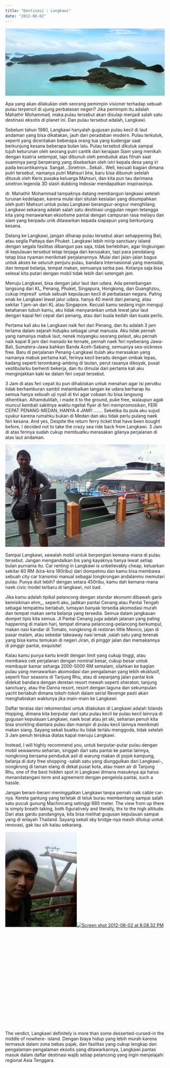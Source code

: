 ```yaml
---
title: "Destinasi : Langkawi"
date: "2012-08-02"
---
```


[![](images/screen-shot-2012-08-02-at-7-55-04-pm.png "langkawi")](http://bydnta.files.wordpress.com/2012/08/screen-shot-2012-08-02-at-7-55-04-pm.png)

Apa yang akan dilakukan oleh seorang pemimpin visioner terhadap sebuah pulau terpencil di ujung perbatasan negeri? Jika pemimpin itu adalah Mahathir Mohammad, maka pulau tersebut akan disulap menjadi salah satu destinasi eksotis di planet ini. Dan pulau tersebut adalah, Langkawi.

Sebelum tahun 1980, Langkawi hanyalah gugusan pulau kecil di laut andaman yang bisa dikatakan, jauh dari peradaban modern. Pulau terkutuk, seperti yang diceritakan beberapa orang tua yang kudengar saat berkunjung kesana beberapa bulan lalu. Pulau tersebut dikutuk sampai tujuh keturunan oleh seorang putri cantik dari kerajaan Siam yang menikah dengan ksatria setempat, tapi dibunuh oleh penduduk atas fitnah saat suaminya pergi berperang yang disebarkan oleh istri kepala desa yang iri pada kecantikannya. Sangat...Sinetron...Sekali.. Well, kecuali bagian dimana putri tersebut, namanya putri Mahsuri btw, baru bisa dibunuh setelah ditusuk oleh Keris pusaka keluarga Mahsuri, dan kita pun tau darimana sinetron legenda 3D slash dubbing Indosiar mendapatkan inspirasinya.

dr. Mahathir Mohammad tampaknya datang membangun langkawi setelah turunan kedelapan, karena mulai dari situlah kesialan yang disumpahkan oleh putri Mahsuri untuk pulau Langkawi berangsur-angsur menghilang. Langkawi sekarang adalah salah satu destinasi unggulan negeri tetangga kita yang menawarkan eksotisme pantai dengan campuran rasa melayu dan siam yang berpadu unik ditawarkan kepada siapapun yang berkunjung kesana.

Datang ke Langkawi, jangan diharap pulau tersebut akan sehappening Bali, atau segila Pattaya dan Phuket. Langkawi lebih mirip sanctuary island dengan segala fasilitas dibangun pas saja, tidak berlebihan, agar lingkungan di kepulauan tersebut tetap terjaga dari kerusakan, tapi para pendatang tetap bisa nyaman menikmati perjalanannya. Mulai dari jalan-jalan bagus untuk akses ke seluruh penjuru pulau, bandara Internasional yang memadai, dan tempat belanja, tempat makan, semuanya serba pas. Kotanya saja bisa selesai kita putari dengan mobil tidak lebih dari setengah jam.

Menuju Langkawi, bisa dengan jalur laut dan udara. Ada penerbangan langsung dari KL, Penang, Phuket, Singapura, Hongkong, dan Guanghzou, cukup impresif  untuk sebuah kepulauan kecil di perbatasan negara. Paling enak ke Langkawi lewat jalur udara. hanya 40 menit dari penang, atau sekitar 1 jam-an dari KL atau Singapore. Kecuali kamu sedang ingin menguji ketahanan tubuh kamu, aku tidak menyarankan untuk lewat jalur laut dengan kapal feri cepat dari penang, atau dari kuala kedah dan kuala perlis.

Pertama kali aku ke Langkawi naik feri dari Penang, dan itu adalah 3 jam terlama dalam sejarah hidupku sebagai umat manusia. Aku tidak pernah yang namanya mabuk laut, nenek moyangku seorang pelaut, aku pernah naik kapal 8 jam dari manado ke ternate, pernah naek feri nyeberang Jawa-Bali, Sumatera-Jawa bahkan Banda Aceh-Sabang, semuanya sea-sickness free. Baru di perjalanan Penang-Langkawi itulah aku merasakan yang namanya mabuk pertama kali, ferinya kecil beradu dengan ombak lepas, kadang seperti terombang-ambing di lautan, perut rasanya dikoyak, pusat vestibularku berhenti bekerja, dan itu dimulai dari pertama kali aku menginjakkan kaki ke dalam feri cepat tersebut.

3 Jam di atas feri cepat itu pun dihabiskan untuk menahan agar isi perutku tidak berhamburan sambil melambaikan tangan ke udara berharap itu semua hanya sebuah uji nyali di tivi agar cobaan itu bisa langsung dihentikan. Alhamdulillah, i made it to the ground, puke free, walaupun agak muncul kembali sakitnya waktu ngeliat flyer di feri mempromosikan, FERI CEPAT PENANG-MEDAN, HANYA 4 JAM!! ....... Seketika itu pula aku sujud syukur karena rumahku bukan di Medan dan aku tidak perlu pulang naek feri kesana. And yes, Despite the return ferry ticket that have been bought before, I decided not to take the crazy sea ride back from Langkawi. 3 Jam di atas ferinya sudah cukup membuatku merasakan gilanya perjalanan di atas laut andaman.

[![](images/screen-shot-2012-08-02-at-8-06-33-pm.png "ferry")](http://bydnta.files.wordpress.com/2012/08/screen-shot-2012-08-02-at-8-06-33-pm.png)

Sampai Langkawi, sewalah mobil untuk berpergian kemana-mana di pulau tersebut. Jangan mengandalkan bis yang kayaknya hanya lewat setiap bulan purnama itu. Car renting in Langkawi is unbelievably cheap, keluarkan sekitar 60 RM (kira-kira 180ribu) dari dompetmu dan kamu bisa membawa sebuah city car transmisi manual sebagai tongkrongan andalanmu memutari pulau. Punya duit lebih? dengan setara 450ribu, kamu dah kemana-mana naek civic model terbaru di langkawi, not bad.

Jika kamu adalah tipikal pelancong dengan standar ekonomi dibawah garis kemisikinan ehm,,, seperti aku, jadikan pantai Cenang atau Pantai Tengah sebagai tempatmu berlabuh, lumayan banyak tersedia akomodasi murah dan tempat makan serta belanja yang tersedia. Semua dalam jangkauan dompet tipis kita semua. Jl Pantai Cenang juga adalah jalanan yang paling happening di malam hari, tempat dimana pelancong-pelancong berkumpul, makan nasi kandar di Tomato, nongkrong di restoran little Mexico, jajan di pasar malam, atau sekedar takeaway nasi lemak ,salah satu yang terenak yang bisa kamu temukan di negeri Jiran, di pinggir jalan dan memakannya di pinggir pantai, exquisite!

Kalau kamu punya kartu kredit dengan limit yang cukup tinggi, atau membawa cek perjalanan dengan nominal besar, cukup besar untuk membayar kamar seharga 2000-5000 RM semalam, silahkan ke bagian pulau yang menawarkan akomodasi dan pengalaman yang lebih eksklusif, seperti four seasons di Tanjung Rhu, atau di sepanjang jalan pantai kok didekat bandara dengan deretan resort mewah seperti sheraton, tanjung sanctuary, atau the Danna resort, resort dengan laguna dan sekumpulan yacht berlabuh dimana tokoh-tokoh dalam serial Revenge pasti akan menghabiskan waktunya jika main-main ke Langkawi.

Daftar teratas dari rekomendasi untuk dilakukan di Langkawi adalah Islands Hopping, dimana kita berputar dari satu pulau kecil ke pulau kecil lainnya di gugusan kepulauan Langkawi, naek boat atau jet ski, seharian penuh kita bisa snorkling diantara pulau dan mampir di pulau kecil lainnya menikmati makan siang. Sayang sekali buatku itu tidak terlalu menggoda, tidak setelah 3 Jam penuh tersiksa diatas kapal menuju Langkawi.

Instead, I will highly recommend you, untuk berputar-putar pulau dengan mobil sewaanmu seharian, singgah dari satu pantai ke pantai lainnya, nongkrong bersama penduduk asli di warung makan di pojok kampung, belanja di duty free shopping -salah satu yang diunggulkan dari Langkawi-, nongkrong di taman elang di dekat pusat kota, atau maen air di Tanjung Rhu, one of the best hidden spot in Langkawi dimana masuknya aja harus menandatangani term and agreement dengan pengelola pantai, such a hassle.

Jangan berani-berani meninggalkan Langkawi tanpa pernah naik cable car-nya. Kereta gantung yang terletak di teluk burau membentang sampai salah satu pucuk gunung Machincang setinggi 680 meter. The view from up there is simply breath taking, both figuratively and literally, thx to the high altitude. Dari atas gardu pandangnya, kita bisa melihat gugusan kepulauan sampai yang di wilayah Thailand. Sayang sekali sky bridge-nya masih ditutup untuk renovasi, gak tau sih kalau sekarang.

[![](images/screen-shot-2012-08-02-at-8-08-32-pm.png "cable car")![](http://bydnta.files.wordpress.com/2012/08/screen-shot-2012-08-02-at-8-08-32-pm.png?w=300 "Screen shot 2012-08-02 at 8.08.32 PM")](http://bydnta.files.wordpress.com/2012/08/screen-shot-2012-08-02-at-8-12-35-pm.png)

 

 

 

 

 

 

 

 

 

 

The verdict, Langkawi definitely is more than some desserted-cursed-in the middle of nowhere- island. Dengan biaya hidup yang lebih murah karena termasuk dalam zona bebas pajak, dan fasilitas yang cukup lengkap dan pengalaman-pengalaman eksotis yang ditawarkannya, Langkawi pantas masuk dalam daftar destinasi wajib setiap pelancong yang ingin menjelajahi regional Asia Tenggara.
